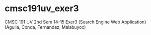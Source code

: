# cmsc191uv_exer3
CMSC 191 UV 2nd Sem 14-15 Exer3 (Search Engine Web Application) (Aguila, Conda, Fernandez, Malabuyoc)
